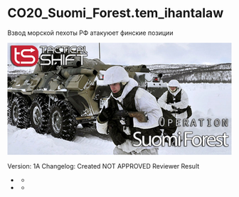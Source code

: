 # CO20_Suomi_Forest.tem_ihantalaw

Взвод морской пехоты РФ атакуюет финские позиции


<img src='https://raw.githubusercontent.com/rempopo/CO20_Suomi_Forest.tem_ihantalaw/main/overview.jpg' />	



Version: 1A
Changelog:
Created
NOT APPROVED
Reviewer	Result
-	-
-	-
